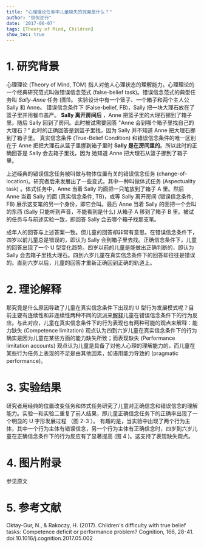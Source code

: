 ```yaml
---
title: "心理理论任务中儿童缺失的究竟是什么？"
author: "侃侃迩行"
date: '2017-06-07'
tags: [Theory of Mind, Children]
show_toc: true
---
```


# 1. 研究背景

心理理论 (Theory of Mind, TOM) 指人对他人心理状态的理解能力。心理理论的一个经典研究范式叫做错误信念范式 (false-belief task)。错误信念范式的典型任务叫 *Sally-Anne* 任务 (图1)。 实验设计中有一个篮子、一个箱子和两个主人公 Sally 和 Anne。
错误信念条件下 (False-belief, FB)，Sally 把一块大理石放在了篮子里并用餐巾盖严。 **Sally 离开房间后** ，Anne 把篮子里的大理石挪到了箱子里。随后 Sally 回到了房间。此时被试需要回答 "Anne 会到哪个箱子里找自己的大理石？" 此时的正确回答是到篮子里找，因为 Sally 并不知道 Anne 把大理石挪到了箱子里。 真实信念条件 (True-Belief Condition) 和错误信念条件的唯一区别在于 Anne 把把大理石从篮子里挪到箱子里时 **Sally 是在房间里的**。所以此时的正确回答是 Sally 会去箱子里找，因为 她知道 Anne 把大理石从篮子挪到了箱子里。

上述经典的错误信念任务被叫做与物体位置有关的错误信念任务 (change-of-location)。研究者后来发展出了一些变式，其中一种叫做体式任务 (Aspectuality task) 。体式任务中，Anne 当着 Sally 的面把一只笔放到了箱子 A 里。然后 Anne 当着 Sally 的面 (真实信念条件, TB)，或等 Sally 离开房间 (错误信念条件, FB) 展示这支笔的另一个身份，即它会叫。最后 Anne 当着 Sally 的面把一个会叫的东西 (Sally 只能听到声音，不能看到是什么) 从箱子 A 移到了箱子 B 里。被试的任务与与前述实验一致，即回答 Sally 会去哪个箱子找那支笔。

成年人的回答与上述答案一致。但儿童的回答却非常有意思。在错误信念条件下，四岁以前儿童总是错误的，即认为 Sally 会到箱子里去找。正确信念条件下，儿童的回答出现了一个 U 型变化趋势。四岁以前的儿童是能做出正确判断的，即认为 Sally 会去箱子里找大理石。四到六岁儿童在真实信念条件下的回答却往往是错误的。直到六岁以后，儿童的回答才重新正确回到正确的轨道上。

# 2. 理论解释

那究竟是什么原因导致了儿童在真实信念条件下出现的 U 型行为发展模式呢？目前主要有连续性和非连续性两种不同的流派来[解释](/cn/post/2017-03-05-children-false-belief/)儿童在错误信念条件下的行为反应。与此对应，儿童在真实信念条件下的行为表现也有两种可能的观点来解释：能力缺失 (Competence limitation) 观点认为四到六岁儿童在真实信念条件下的行为确实是因为儿童在某些方面的能力缺失所致；而表现缺失 (Performance limitation accounts) 观点认为儿童是具备了对他人心理的理解能力的。而儿童在某些行为任务上表现的不足是由其他因素，如语用能力导致的 (pragmatic performance)。

# 3. 实验结果

研究者用经典的位置改变任务和体式任务研究了儿童对正确信念和错误信念的理解能力。实验一和实验二重复了前人结果，即儿童正确信念任务下的正确率出现了一个明显的 U 字形发展过程 （图 2-3 ）。 有趣的是，当实验中出现了两个行为主体，其中一个行为主体有错误信念，另一个行为主体有正确信念时，四岁到六岁儿童在正确信念条件下的行为反应有了显著提高 (图 4 )。这支持了表现缺失观点。

# 4. 图片附录

参见原文

# 5. 参考文献

Oktay-Gur, N., & Rakoczy, H. (2017). Children's difficulty with true belief tasks: Competence deficit or performance problem? Cognition, 166, 28-41. doi:10.1016/j.cognition.2017.05.002

